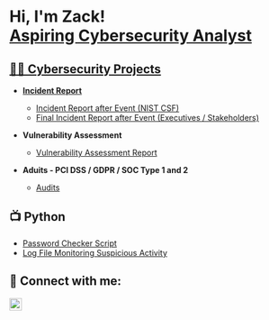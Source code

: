 <h1>Hi, I'm Zack! <br/><a href="https://github.com/joshmadakor1">Aspiring Cybersecurity Analyst</a> <a href="https://www.linkedin.com/in/zackariah-telsem-a8b245246"/a></h1>

<h2>👨‍💻 Cybersecurity Projects</h2>

- <b>Incident Report</b>
  - [Incident Report after Event (NIST CSF)](https://github.com/ztels/Incident-Report-NIST-CSF-/tree/main)
  - [Final Incident Report after Event (Executives / Stakeholders)](https://github.com/ztels/Final-Report/tree/main)

- <b>Vulnerability Assessment</b>
  - [Vulnerability Assessment Report](https://github.com/ztels/Vulnerability-Assessment/tree/main)

- <b>Aduits - PCI DSS / GDPR / SOC Type 1 and 2</b>
  - [Audits](https://github.com/ztels/Controls-and-Compliance-Checklist/tree/main)

<h2>📺 Python</h2>

- [Password Checker Script](https://github.com/ztels/Password-Checker-Script/tree/main)
- [Log File Monitoring Suspicious Activity](https://github.com/ztels/Monitoring-Suspicious-File-Activity/tree/main)

<h2> 🤳 Connect with me:</h2>

[<img align="left" alt="JoshMadakor | LinkedIn" width="22px" src="https://cdn.jsdelivr.net/npm/simple-icons@v3/icons/linkedin.svg" />][linkedin]


[linkedin]: https://www.linkedin.com/in/zackariah-telsem-a8b245246/
